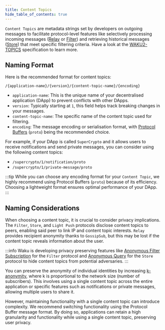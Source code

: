 ```yaml
---
title: Content Topics
hide_table_of_contents: true
---
```


`Content Topics` are metadata strings set by developers on outgoing messages to facilitate protocol-level features like selectively processing incoming messages ([Relay](/learn/concepts/protocols#relay) or [Filter](/learn/concepts/protocols#filter)) and retrieving historical messages ([Store](/learn/concepts/protocols#store)) that meet specific filtering criteria. Have a look at the [WAKU2-TOPICS](https://rfc.vac.dev/spec/23/#content-topics) specification to learn more.

## Naming Format

Here is the recommended format for content topics:

`/{application-name}/{version}/{content-topic-name}/{encoding}`

- `application-name`: This is the unique name of your decentralised application (DApp) to prevent conflicts with other DApps.
- `version`: Typically starting at `1`, this field helps track breaking changes in your messages.
- `content-topic-name`: The specific name of the content topic used for filtering.
- `encoding`: The message encoding or serialisation format, with [Protocol Buffers](https://protobuf.dev/) (`proto`) being the recommended choice.

For example, if your DApp is called `SuperCrypto` and it allows users to receive notifications and send private messages, you can consider using the following content topics:

- `/supercrypto/1/notification/proto`
- `/supercrypto/1/private-message/proto`

:::tip
While you can choose any encoding format for your `Content Topic`, we highly recommend using Protocol Buffers (`proto`) because of its efficiency. Choosing a lightweight format ensures optimal performance of your DApp.
:::

## Naming Considerations

When choosing a content topic, it is crucial to consider privacy implications. The `Filter`, `Store`, and `Light Push` protocols disclose content topics to peers, enabling said peer to link IP and content topic interests. `Relay` provides recipient anonymity thanks to `GossipSub`, but this may be lost if the content topic reveals information about the user.

:::info
Waku is developing privacy preserving features like [Anonymous Filter Subscription](https://rfc.vac.dev/spec/12/#future-work) for the `Filter` protocol and [Anonymous Query](https://rfc.vac.dev/spec/13/#future-work) for the `Store` protocol to hide content topics from potential adversaries.
:::

You can preserve the anonymity of individual identities by increasing [k-anonymity](https://www.privitar.com/blog/k-anonymity-an-introduction/), where k is proportional to the network size (number of subscribers). This involves using a single content topic across the entire application or specific features such as notifications or private messages, allowing multiple users to share it.

However, maintaining functionality with a single content topic can introduce complexity. We recommend switching functionality using the Protocol Buffer message format. By doing so, applications can retain a high granularity and functionality while using a single content topic, preserving user privacy.